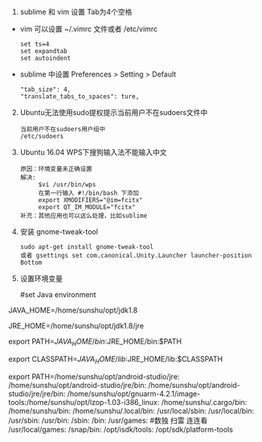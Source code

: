 1. sublime 和 vim 设置 Tab为4个空格

* vim 可以设置 ~/.vimrc 文件或者 /etc/vimrc

    ```  
    set ts=4  
    set expandtab  
    set autoindent
    ```
* sublime 中设置 Preferences > Setting  > Default

    ```
    "tab_size": 4,  
    "translate_tabs_to_spaces": ture,
    ```
    
2. Ubuntu无法使用sudo提权提示当前用户不在sudoers文件中
   ```
   当前用户不在sudoers用户组中
   /etc/sudoers     
   ```
   
3. Ubuntu 16.04 WPS下搜狗输入法不能输入中文
   ```
   原因：环境变量未正确设置
   解决:
        $vi /usr/bin/wps
        在第一行输入 #!/bin/bash 下添加
        export XMODIFIERS="@im=fcitx"
        export QT_IM_MODULE="fcitx"
   补充：其他应用也可以这么处理，比如sublime
   ```
   
4. 安装 gnome-tweak-tool  
    ```
    sudo apt-get install gnome-tweak-tool
    或者 gsettings set com.canonical.Unity.Launcher launcher-position Bottom
    ```
    
5. 设置环境变量
    
    #set Java environment

JAVA_HOME=/home/sunshu/opt/jdk1.8

JRE_HOME=/home/sunshu/opt/jdk1.8/jre

export PATH=$JAVA_HOME/bin:$JRE_HOME/bin:$PATH

export CLASSPATH=$JAVA_HOME/lib:$JRE_HOME/lib:$CLASSPATH

export PATH=/home/sunshu/opt/android-studio/jre:
            /home/sunshu/opt/android-studio/jre/bin:
            /home/sunshu/opt/android-studio/jre/jre/bin:
            /home/sunshu/opt/gnuarm-4.2.1/image-tools:/home/sunshu/opt/lzop-1.03-i386_linux:
            /home/sunshu/.cargo/bin:
            /home/sunshu/bin:
            /home/sunshu/.local/bin:
            /usr/local/sbin:
            /usr/local/bin:
            /usr/sbin:
            /usr/bin:
            /sbin:
            /bin:
            /usr/games:    #数独 扫雷 连连看
            /usr/local/games:
            /snap/bin:
            /opt/isdk/tools:
            /opt/sdk/platform-tools
